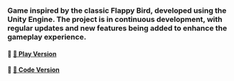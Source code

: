 ### Game inspired by the classic Flappy Bird, developed using the Unity Engine. The project is in continuous development, with regular updates and new features being added to enhance the gameplay experience.

#### 🔗 [🐶 Play Version](https://github.com/biancabotezatu2909/Play-Version)
#### 🔗 [📝 Code Version](https://github.com/biancabotezatu2909/Code-Version)
